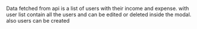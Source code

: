 Data fetched from api is a list of users with their income and expense.
with user list contain all the users and can be edited or deleted inside the modal.
also users can be created 
